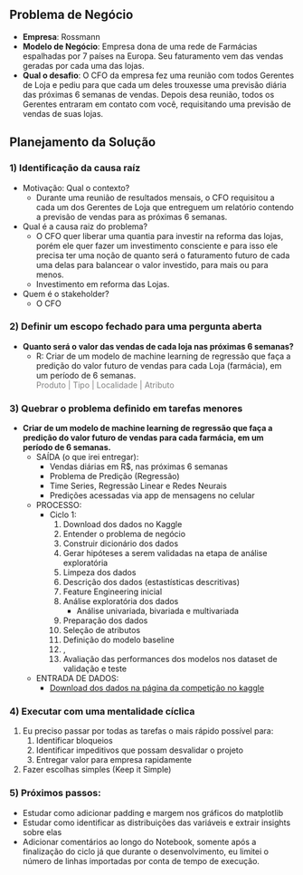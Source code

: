 ## Problema de Negócio
- **Empresa**: Rossmann
- **Modelo de Negócio**: Empresa dona de uma rede de Farmácias espalhadas por 7 países na Europa. Seu faturamento vem das vendas geradas por cada uma das lojas.
- **Qual o desafio**: 
    O CFO da empresa fez uma reunião com todos Gerentes de Loja e pediu para que cada um deles trouxesse uma previsão diária das próximas 6 semanas de vendas.
    Depois desa reunião, todos os Gerentes entraram em contato com você, requisitando uma previsão de vendas de suas lojas.

## Planejamento da Solução
### 1) Identificação da causa raíz
- Motivação: Qual o contexto?
    - Durante uma reunião de resultados mensais, o CFO requisitou a cada um dos Gerentes de Loja que entreguem um relatório contendo a previsão de vendas para as próximas 6 semanas.
- Qual é a causa raiz do problema?
    - O CFO quer liberar uma quantia para investir na reforma das lojas, porém ele quer fazer um investimento consciente e para isso ele precisa ter uma noção de quanto será o faturamento futuro de cada uma delas para balancear o valor investido, para mais ou para menos.
    - Investimento em reforma das Lojas.
- Quem é o stakeholder?
    - O CFO
### 2) Definir um escopo fechado para uma pergunta aberta
- **Quanto será o valor das vendas de cada loja nas próximas 6 semanas?**
    - R: Criar de um modelo de machine learning de regressão que faça a predição do valor futuro de vendas para cada Loja (farmácia), em um período de 6 semanas.
    <br><span style="color:gray">Produto | Tipo | Localidade | Atributo</span>

### 3) Quebrar o problema definido em tarefas menores
- **Criar de um modelo de machine learning de regressão que faça a predição do valor futuro de vendas para cada farmácia, em um período de 6 semanas.**
    - SAÍDA (o que irei entregar):
        + Vendas diárias em R$, nas próximas 6 semanas
        + Problema de Predição (Regressão)
        + Time Series, Regressão Linear e Redes Neurais
        + Predições acessadas via app de mensagens no celular
    - PROCESSO:
        - Ciclo 1:
            1. Download dos dados no Kaggle
            2. Entender o problema de negócio
            3. Construir dicionário dos dados
            3. Gerar hipóteses a serem validadas na etapa de análise exploratória
            4. Limpeza dos dados
            5. Descrição dos dados (estastísticas descritivas)
            6. Feature Engineering inicial
            8. Análise exploratória dos dados
                - Análise univariada, bivariada e multivariada
            9. Preparação dos dados
            10. Seleção de atributos
            11. Definição do modelo baseline
            12. ,
            13. Avaliação das performances dos modelos nos dataset de validação e teste
    - ENTRADA DE DADOS:
        + [Download dos dados na página da competição no kaggle](https://www.kaggle.com/c/rossmann-store-sales)
### 4) Executar com uma mentalidade cíclica
1. Eu preciso passar por todas as tarefas o mais rápido possível para:
    1. Identificar bloqueios
    2. Identificar impeditivos que possam desvalidar o projeto
    3. Entregar valor para empresa rapidamente
2. Fazer escolhas simples (Keep it Simple)

### 5) Próximos passos:
- Estudar como adicionar padding e margem nos gráficos do matplotlib
- Estudar como identificar as distribuições das variáveis e extrair insights sobre elas
- Adicionar comentários ao longo do Notebook, somente após a finalização do ciclo já que durante o desenvolvimento, eu limitei o número de linhas importadas por conta de tempo de execução.